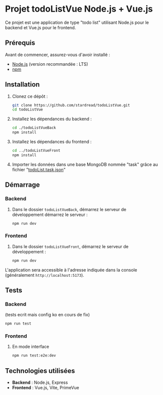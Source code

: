 # Projet todoListVue Node.js + Vue.js

Ce projet est une application de type "todo list" utilisant Node.js pour le backend et Vue.js pour le frontend.

## Prérequis

Avant de commencer, assurez-vous d'avoir installé :
- [Node.js](https://nodejs.org/) (version recommandée : LTS)
- [npm](https://www.npmjs.com/)

## Installation

1. Clonez ce dépôt :
   ```sh
   git clone https://github.com/stardread/todoListVue.git
   cd todoListVue
   ```

2. Installez les dépendances du backend :
   ```sh
   cd ./todoListVueBack
   npm install
   ```

3. Installez les dépendances du frontend :
   ```sh
   cd ../todoListVueFront
   npm install
   ```
4. Importer les données dans une base MongoDB nommée "task" grâce au fichier "[todoList.task.json](https://github.com/stardread/todoListVue/blob/main/todoList.task.json)" 

## Démarrage

### Backend

1. Dans le dossier `todoListVueBack`, démarrez le serveur de développement démarrez le serveur :
   ```sh
   npm run dev
   ```

### Frontend

1. Dans le dossier `todoListVueFront`, démarrez le serveur de développement :
   ```sh
   npm run dev
   ```

L'application sera accessible à l'adresse indiquée dans la console (généralement `http://localhost:5173`).

## Tests

### Backend
(tests ecrit mais config ko en cours de fix)
   ```sh
   npm run test
   ```

### Frontend
1. En mode interface
   ```sh
   npm run test:e2e:dev
   ```

## Technologies utilisées

- **Backend** : Node.js, Express
- **Frontend** : Vue.js, Vite, PrimeVue

